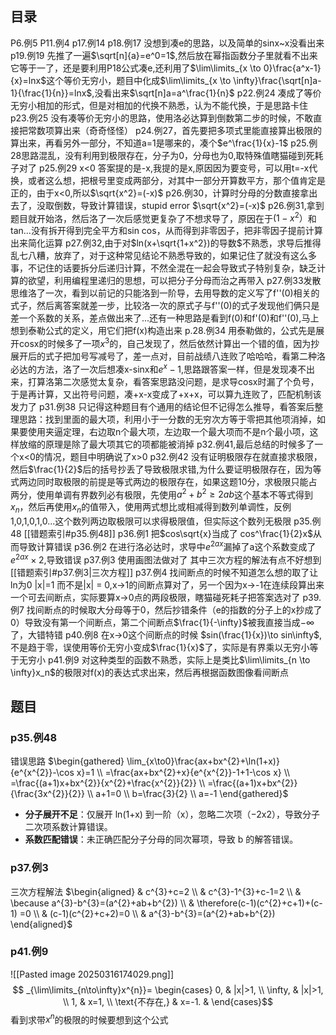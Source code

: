 ## 目录
P6.例5
P11.例4
p17.例14
p18.例17 没想到凑e的思路，以及简单的sinx~x没看出来 
p19.例19 先推了一遍$\sqrt[n]{a}=e^0=1$,然后放在幂指函数分子里就看不出来它等于一了，还是要利用P18公式凑e,还利用了$\lim\limits_{x \to 0}\frac{a^x-1}{x}=lnx$这个等价无穷小，题目中化成$\lim\limits_{x \to \infty}\frac{\sqrt[n]a-1}{\frac{1}{n}}=lnx$,没看出来$\sqrt[n]a=a^\frac{1}{n}$ 
p22.例24 凑成了等价无穷小相加的形式，但是对相加的代换不熟悉，认为不能代换，于是思路卡住
p23.例25 没有凑等价无穷小的思路，使用洛必达算到倒数第二步的时候，不敢直接把常数项算出来（奇奇怪怪）
p24.例27，首先要把多项式里能直接算出极限的算出来，再看另外一部分，不知道a=1是哪来的，凑个$e^\frac{1}{x}-1$
p25.例28思路混乱，没有利用到极限存在，分子为0，分母也为0,取特殊值瞎猫碰到死耗子对了
p25.例29 x<0 答案提的是-x,我提的是x,原因因为要变号，可以用t=-x代换，或者这么想，把根号里变成两部分，对其中一部分开算数平方，那个值肯定是正的，由于x<0,所以$\sqrt{x^2}=(-x)$
p26.例30，计算时分母的分数直接拿出去了，没取倒数，导致计算错误，stupid error
$\sqrt{x^2}=(-x)$
p26.例31,拿到题目就开始洛，然后洛了一次后感觉更复杂了不想求导了，原因在于$(1-x^2）$和tan...没有拆开得到完全平方和sin cos，从而得到非零因子，把非零因子提前计算出来简化运算
p27.例32,由于对$ln(x+\sqrt{1+x^2})的导数$不熟悉，求导后推得乱七八糟，放弃了，对于这种常见结论不熟悉导致的，如果记住了就没有这么多事，不记住的话要拆分后递归计算，不然全混在一起会导致式子特别复杂，缺乏计算的欲望，利用编程里递归的思想，可以把分子分母而治之再带入
p27.例33发散思维洛了一次，看到以前记的只能洛到一阶导，去用导数的定义写了f''(0)相关的式子，然后离答案就差一步，比较洛一次的原式子与f''(0)的式子发现他们俩只是差一个系数的关系，差点做出来了...还有一种思路是看到f(0)和f'(0)和f''(0),马上想到泰勒公式的定义，用它们把f(x)构造出来
p.28.例34 用泰勒做的，公式先是展开cosx的时候多了一项$x^3$的，自己发现了，然后依然计算出一个错的值，因为抄展开后的式子把加号写减号了，差一点对，目前战绩八连败了哈哈哈，看第二种洛必达的方法，洛了一次后想凑x-sinx和$e^x-1$,思路跟答案一样，但是发现凑不出来，打算洛第二次感觉太复杂，看答案思路没问题，是求导cosx时漏了个负号，于是再计算，又出符号问题，凑+x-x变成了+x+x，可以算九连败了，匹配机制该发力了
p31.例38 只记得这种题目有个通用的结论但不记得怎么推导，看答案后整理思路：找到里面的最大项，利用小于一分数的无穷次方等于零把其他项消掉，如果要使用夹逼定理，右边取n个最大项，左边取一个最大项而不是n个最小项，这样放缩的原理是除了最大项其它的项都能被消掉
p32.例41,最后总结的时候多了一个x<0的情况，题目中明确说了x>0
p32.例42 没有证明极限存在就直接求极限，然后$\frac{1}{2}$后的括号抄丢了导致极限求错,为什么要证明极限存在，因为等式两边同时取极限的前提是等式两边的极限存在，如果这题10分，求极限只能占两分，使用单调有界数列必有极限，先使用$a^2+b^2 \geq 2ab$这个基本不等式得到$x_n$，然后再使用$x_n$的值带入，使用两式想比或相减得到数列单调性，反例1,0,1,0,1,0...这个数列两边取极限可以求得极限值，但实际这个数列无极限
p35.例48 [[错题索引#p35.例48]] 
p36.例1 把$cos\sqrt{x}当成了 cos^\frac{1}{2}x$从而导致计算错误
p36.例2 在进行洛必达时，求导中$e^{2ax}$漏掉了a这个系数变成了$e^{2ax}\times 2$,导致错误
p37.例3 使用画图法做对了 其中三次方程的解法有点不好想到[[错题索引#p37.例3|三次方程]] 
p37.例4 找间断点的时候不知道怎么想的取了让ln为0 |x|=1 而不是|x| = 0,x->1的间断点算对了，另一个因为x->-1在连续段算出来一个可去间断点，实际要算x->0点的两段极限，瞎猫碰死耗子把答案选对了
p39.例7 找间断点的时候取大分母等于0，然后抄错条件（e的指数的分子上的x抄成了0）导致没有第一个间断点，第二个间断点$\frac{1}{-\infty}$被我直接当成$-\infty$了，大错特错 
p40.例8 在x->0这个间断点的时候 $sin(\frac{1}{x})\to sin\infty$,不是趋于零，误使用等价无穷小变成$\frac{1}{x}$了，实际是有界乘以无穷小等于无穷小
p41.例9 对这种类型的函数不熟悉，实际上是类比$\lim\limits_{n \to \infty}x_n$的极限对f(x)的表达式求出来，然后再根据函数图像看间断点 

## 题目

### p35.例48
错误思路
$\begin{gathered} \lim_{x\to0}\frac{ax+bx^{2}+\ln(1+x)}{e^{x^{2}}-\cos x}=1 \\ =\frac{ax+bx^{2}+x}{e^{x^{2}}-1+1-\cos x} \\ =\frac{(a+1)x+bx^{2}}{x^{2}+\frac{x^{2}}{2}} \\ =\frac{(a+1)x+bx^{2}}{\frac{3x^{2}}{2}} \\ a+1=0 \\ b=\frac{3}{2} \\ a=-1 \end{gathered}$
- **分子展开不足**：仅展开 ln(1+x) 到一阶（x），忽略二次项（−2x2​），导致分子二次项系数计算错误。
- ​**系数匹配错误**：未正确匹配分子分母的同次幂项，导致 b 的解答错误。
### p37.例3
三次方程解法
$\begin{aligned} & c^{3}+c=2 \\ & c^{3}-1^{3}+c-1=2 \\ & \because a^{3}-b^{3}=(a^{2}+ab+b^{2}) \\ & \therefore(c-1)(c^{2}+c+1)+(c-1) =0 \\ & (c-1)(c^{2}+c+2)=0 \\ & a^{3}-b^{3}=(a^{2}+ab+b^{2}) \end{aligned}$
### p41.例9
![[Pasted image 20250316174029.png]]
$$
_{\lim\limits_{n\to\infty}x^{n}}=
\begin{cases}
0, & |x|>1, \\
\infty, & |x|>1, \\
1, & x=1, \\
\text{不存在,} & x=-1. & 
\end{cases}$$
看到求带$x^n$的极限的时候要想到这个公式